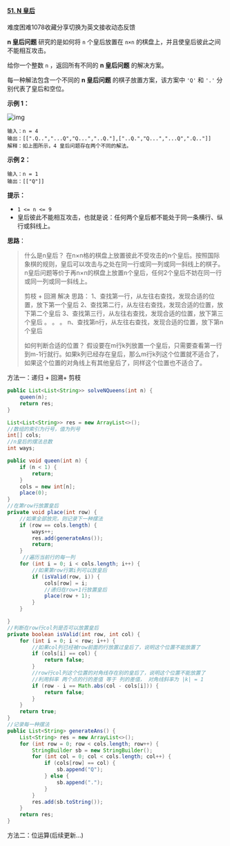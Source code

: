 #### [51. N 皇后](https://leetcode-cn.com/problems/n-queens/)

难度困难1078收藏分享切换为英文接收动态反馈

**n 皇后问题** 研究的是如何将 `n` 个皇后放置在 `n×n` 的棋盘上，并且使皇后彼此之间不能相互攻击。

给你一个整数 `n` ，返回所有不同的 **n 皇后问题** 的解决方案。

每一种解法包含一个不同的 **n 皇后问题** 的棋子放置方案，该方案中 `'Q'` 和 `'.'` 分别代表了皇后和空位。

 

**示例 1：**

![img](https://gitee.com/JKcoding/imgs/raw/master/img/202111130022626.jpeg)

```
输入：n = 4
输出：[[".Q..","...Q","Q...","..Q."],["..Q.","Q...","...Q",".Q.."]]
解释：如上图所示，4 皇后问题存在两个不同的解法。
```

**示例 2：**

```
输入：n = 1
输出：[["Q"]]
```

**提示：**

- `1 <= n <= 9`
- 皇后彼此不能相互攻击，也就是说：任何两个皇后都不能处于同一条横行、纵行或斜线上。

**思路**：

> 什么是n皇后？
> 在n×n格的棋盘上放置彼此不受攻击的n个皇后。按照国际象棋的规则，皇后可以攻击与之处在同一行或同一列或同一斜线上的棋子。n皇后问题等价于再n×n的棋盘上放置n个皇后，任何2个皇后不妨在同一行或同一列或同一斜线上。
>
> 剪枝 + 回溯 解决
> 思路：
> 1、查找第一行，从左往右查找，发现合适的位置，放下第一个皇后
> 2、查找第二行，从左往右查找，发现合适的位置，放下第二个皇后
> 3、查找第三行，从左往右查找，发现合适的位置，放下第三个皇后
> 。
> 。
> 。
> n、查找第n行，从左往右查找，发现合适的位置，放下第n个皇后
>
> 如何判断合适的位置？
> 假设要在m行k列放置一个皇后，只需要查看第一行到m-1行就行。如果k列已经存在皇后，那么m行k列这个位置就不适合了，如果这个位置的对角线上有其他皇后了，同样这个位置也不适合了。

方法一：递归 + 回溯+ 剪枝

```java
public List<List<String>> solveNQueens(int n) {
    queen(n);
    return res;
}

List<List<String>> res = new ArrayList<>();
//数组的索引为行号，值为列号
int[] cols;
//n皇后的摆法总数
int ways;

public void queen(int n) {
    if (n < 1) {
        return;
    }
    cols = new int[n];
    place(0);
}
//在第row行放置皇后
private void place(int row) {
    //如果全部放完，则记录下一种摆法
    if (row == cols.length) {
        ways++;
        res.add(generateAns());
        return;
    }
     //遍历当前行的每一列
    for (int i = 0; i < cols.length; i++) {
        //如果第row行第i列可以放皇后
        if (isValid(row, i)) {
            cols[row] = i;
            //递归在row+1行放置皇后
            place(row + 1);
        }
    }

}
//判断在row行col列是否可以放置皇后
private boolean isValid(int row, int col) {
    for (int i = 0; i < row; i++) {
        //如果col列已经被row前面的行放置过皇后了，说明这个位置不能放置了
        if (cols[i] == col) {
            return false;
        }
        //row行col列这个位置的对角线存在别的皇后了，说明这个位置不能放置了
        //利用斜率 两个点的行的差值 等于 列的差值， 对角线斜率为 |k| = 1
        if (row - i == Math.abs(col - cols[i])) {
            return false;
        }
    }
    return true;
}
//记录每一种摆法
public List<String> generateAns() {
    List<String> res = new ArrayList<>();
    for (int row = 0; row < cols.length; row++) {
        StringBuilder sb = new StringBuilder();
        for (int col = 0; col < cols.length; col++) {
            if (cols[row] == col) {
                sb.append("Q");
            } else {
                sb.append(".");
            }
        }
        res.add(sb.toString());
    }
    return res;
}
```



方法二：位运算(后续更新...)